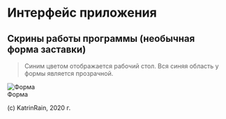 # Интерфейс приложения
## Скрины работы программы (необычная форма заставки)
>Синим цветом отображается рабочий стол. Вся синяя область у формы является прозрачной.

![Форма](/SIPPOON-program/images/1.jpg)  
Форма

(c) KatrinRain, 2020 г. 
